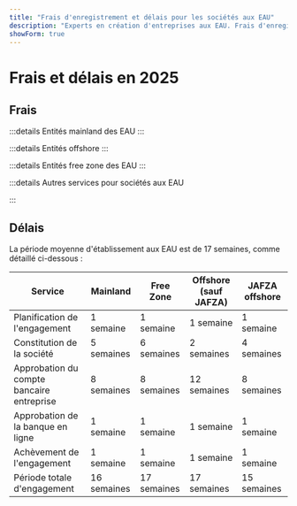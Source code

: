 ```yaml
---
title: "Frais d'enregistrement et délais pour les sociétés aux EAU"
description: "Experts en création d'entreprises aux EAU. Frais d'enregistrement d'une société aux EAU et délais estimés pour la création d'entreprise."
showForm: true
---
```


# Frais et délais en 2025

## Frais

:::details Entités mainland des EAU
<TableWrapper
  :headers="['Différents types d\'entités aux EAU', 'Coût 1ère année', 'Coût 2ème année', 'Facture provisoire']"
  :rows="[
    { title: 'Dubai mainland LLC', year1Cost: 23610, year2Cost: 12932, invoiceLink: 'https://docs.google.com/document/d/17zrplxsKNhqfC8AGuqbiAzR_1QXutglx_zeaSEys7-E/edit?usp=sharing' },
    { title: 'Abu Dhabi LLC', year1Cost: 29538, year2Cost: 12003, invoiceLink: '/resources/contacts' },
    { title: 'RAK LLC', year1Cost: 23400, year2Cost: 10469, invoiceLink: '/resources/contacts' },
    { title: 'Sharjah LLC', year1Cost: 30995, year2Cost: 13960, invoiceLink: '/resources/contacts' },
    { title: 'Ajman LLC', year1Cost: 29375, year2Cost: 8960, invoiceLink: '/resources/contacts' }
  ]"
/>
:::

:::details Entités offshore
<TableWrapper
  :headers="['Options pour la formation de sociétés offshore aux EAU', 'Coût 1ère année', 'Coût 2ème année', 'Facture provisoire']"
  :rows="[
    { title: 'JAFZA offshore company formation', year1Cost: 22393, year2Cost: 10143, invoiceLink: '/resources/contacts' },
    { title: 'RAK offshore company formation', year1Cost: 16714, year2Cost: 5620, invoiceLink: '/resources/contacts' },
    { title: 'Ajman offshore company formation', year1Cost: 12670, year2Cost: 3200, invoiceLink: '/resources/contacts' }
  ]"
/>
:::

:::details Entités free zone des EAU
<TableWrapper
  :headers="['Free zones des EAU', 'Coût 1ère année', 'Coût 2ème année', 'Facture provisoire']"
  :rows="[
    { title: 'Dubai FTZ - Dubai Airport', year1Cost: 22063, year2Cost: 12329, invoiceLink: '/resources/contacts' },
    { title: 'Dubai FTZ - DMCC', year1Cost: 24874, year2Cost: 15999, invoiceLink: '/resources/contacts' },
    { title: 'RAKEZ company', year1Cost: 19605, year2Cost: 11182, invoiceLink: '/resources/contacts' }
  ]"
/>
:::

:::details Autres services pour sociétés aux EAU

<TableWrapper
  :headers="['Ouverture de compte bancaire professionnel aux EAU (déplacement requis)', 'Remarques', 'Coût en USD']"
  :rows="[
    { title: 'UAE corporate bank account for a UAE company we register', remarks: 'Structure d\'entreprise et activité commerciale simples', cost: 4950 },
    { title: '', remarks: 'Structure d\'entreprise ou activité commerciale complexe (ex. crypto)', cost: 6950 },
    { title: 'UAE corporate bank account for a UAE company we didn\'t register', remarks: 'Compte bancaire professionnel aux EAU pour une société des EAU', cost: 6950 },
    { title: '', remarks: 'Structure d\'entreprise ou activité commerciale complexe (ex. crypto)', cost: 8950 },
    { title: 'UAE personal bank account', remarks: '', cost: 2950 }
  ]"
/>

<TableWrapper
  :headers="['Visa de résidence/travail aux EAU', 'Remarques', 'Coût']"
  :rows="[
    { title: 'Employment visa fees', remarks: 'Nos frais incluent<br/>i) des frais de Programme de Protection des Employés (EPI) (23 à 155 USD selon la fourchette salariale et le type de visa);<br/>ii) un test d\'aptitude médicale (235 USD)<br/>iii) demande d\'Emirates ID (165 USD) et<br/>iv) frais de demande gouvernementaux (1 500 USD). Hors frais d\'assurance santé', cost: 4950 },
    { title: 'Golden visa fees', remarks: '', cost: 7950 },
    { title: 'Dependent visa - spouse', remarks: '', cost: 2950 },
    { title: 'Dependent visa - child', remarks: '', cost: 1950 }
  ]"
/>

<TableWrapper
  :headers="['Services comptables et fiscaux pour sociétés aux EAU', 'Remarques', 'Coût']"
  :rows="[
    { title: 'Annual accounting and tax fees for an active company', remarks: 'Il s\'agit d\'une estimation des frais de Golden Fish. Après réception d\'un ensemble de chiffres comptables provisoires de votre société, Golden Fish vous conseillera précisément sur les frais comptables et fiscaux pour votre entreprise.', cost: 5950 },
    { title: 'Annual accounting and tax fees for a dormant company', remarks: '', cost: 1200 },
    { title: 'Approximate audit fees (if required)', remarks: '', cost: 2000 },
    { title: 'VAT return', remarks: 'Trimestriel ou mensuel selon le volume', cost: 750 },
    { title: 'Book-keeping', remarks: '', buttonLink: '#' },
    { title: 'Payroll', remarks: '', buttonLink: '#' }
  ]"
/>
:::

## Délais

La période moyenne d'établissement aux EAU est de 17 semaines, comme détaillé ci-dessous :

| Service                                    | Mainland | Free Zone | Offshore (sauf JAFZA) | JAFZA offshore |
| ----------------------------------------- | -------- | --------- | -------------------- | -------------- |
| Planification de l'engagement             | 1 semaine| 1 semaine | 1 semaine            | 1 semaine      |
| Constitution de la société                | 5 semaines| 6 semaines| 2 semaines           | 4 semaines     |
| Approbation du compte bancaire entreprise | 8 semaines| 8 semaines| 12 semaines          | 8 semaines     |
| Approbation de la banque en ligne         | 1 semaine| 1 semaine | 1 semaine            | 1 semaine      |
| Achèvement de l'engagement                | 1 semaine| 1 semaine | 1 semaine            | 1 semaine      |
| Période totale d'engagement               | 16 semaines| 17 semaines| 17 semaines        | 15 semaines    |